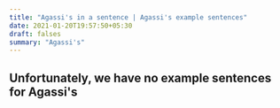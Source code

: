 ```yaml
---
title: "Agassi's in a sentence | Agassi's example sentences"
date: 2021-01-20T19:57:50+05:30
draft: falses
summary: "Agassi's"
---
```

## Unfortunately, we have no example sentences for Agassi's                 
